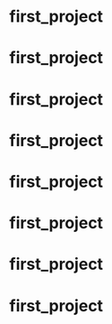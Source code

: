 # first_project
# first_project
# first_project
# first_project
# first_project
# first_project
# first_project
# first_project

